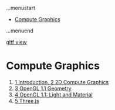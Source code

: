 ...menustart

 - [Compute Graphics](#5967d3e33c64ff7f2266daa725898281)

...menuend


[gltf view](https://gltf-viewer.donmccurdy.com/)

<h2 id="5967d3e33c64ff7f2266daa725898281"></h2>

# Compute Graphics

 1. [1 Introduction, 2 2D Compute Graphics](./computeGraphics.md)
 2. [3 OpenGL 1.1 Geometry](./computeGraphics3.md)
 3. [4 OpenGL 1.1: Light and Material](./computeGraphics4.md)
 4. [5 Three.js](./computeGraphics5.md)
